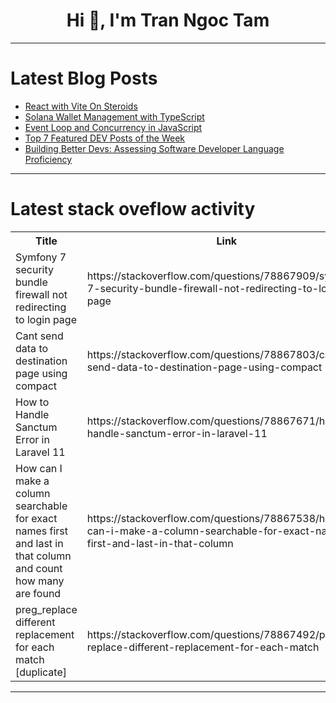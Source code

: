 <h1 align="center">Hi 👋, I'm Tran Ngoc Tam</h1>

---

# Latest Blog Posts 
<!-- BLOG-POST-LIST:START -->
- [React with Vite On Steroids](https://dev.to/ricardogesteves/react-with-vite-on-steroids-4nh0)
- [Solana Wallet Management with TypeScript](https://dev.to/sumana10/solana-wallet-management-with-typescript-213e)
- [Event Loop and Concurrency in JavaScript](https://dev.to/rahulvijayvergiya/event-loop-and-concurrency-in-javascript-3flf)
- [Top 7 Featured DEV Posts of the Week](https://dev.to/devteam/top-7-featured-dev-posts-of-the-week-3hng)
- [Building Better Devs: Assessing Software Developer Language Proficiency](https://dev.to/horaceshmorace/building-better-devs-assessing-software-developer-language-proficiency-1p9k)
<!-- BLOG-POST-LIST:END -->

---

# Latest stack oveflow activity
<table>
  <tr><th>Title</th><th>Link</th></tr>
  <!-- STACKOVERFLOW:START --><tr><td>Symfony 7 security bundle firewall not redirecting to login page</td><td>https://stackoverflow.com/questions/78867909/symfony-7-security-bundle-firewall-not-redirecting-to-login-page</td></tr><tr><td>Cant send data to destination page using compact</td><td>https://stackoverflow.com/questions/78867803/cant-send-data-to-destination-page-using-compact</td></tr><tr><td>How to Handle Sanctum Error in Laravel 11</td><td>https://stackoverflow.com/questions/78867671/how-to-handle-sanctum-error-in-laravel-11</td></tr><tr><td>How can I make a column searchable for exact names first and last in that column and count how many are found</td><td>https://stackoverflow.com/questions/78867538/how-can-i-make-a-column-searchable-for-exact-names-first-and-last-in-that-column</td></tr><tr><td>preg_replace different replacement for each match [duplicate]</td><td>https://stackoverflow.com/questions/78867492/preg-replace-different-replacement-for-each-match</td></tr><!-- STACKOVERFLOW:END -->
</table>

---


